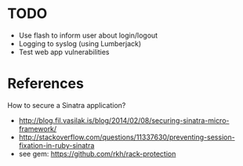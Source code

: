# TODO

* Use flash to inform user about login/logout
* Logging to syslog (using Lumberjack)
* Test web app vulnerabilities

# References

How to secure a Sinatra application?

* http://blog.fil.vasilak.is/blog/2014/02/08/securing-sinatra-micro-framework/
* http://stackoverflow.com/questions/11337630/preventing-session-fixation-in-ruby-sinatra
* see gem: https://github.com/rkh/rack-protection